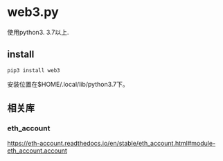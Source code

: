 # web3.py
使用python3. 3.7以上.
## install

```
pip3 install web3
```
安装位置在$HOME/.local/lib/python3.7下。

## 相关库
### eth_account

<https://eth-account.readthedocs.io/en/stable/eth_account.html#module-eth_account.account>


